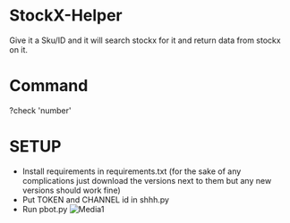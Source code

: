 # StockX-Helper

Give it a Sku/ID and it will search stockx for it and return data from stockx on it.

# Command

?check 'number'

# SETUP

- Install requirements in requirements.txt (for the sake of any complications just download the versions next to them but any new versions should work fine)
- Put TOKEN and CHANNEL id in shhh.py
- Run pbot.py
![Media1](https://user-images.githubusercontent.com/92560533/208226607-71d7c8e3-fe54-4530-a24e-43b08812f083.gif)
